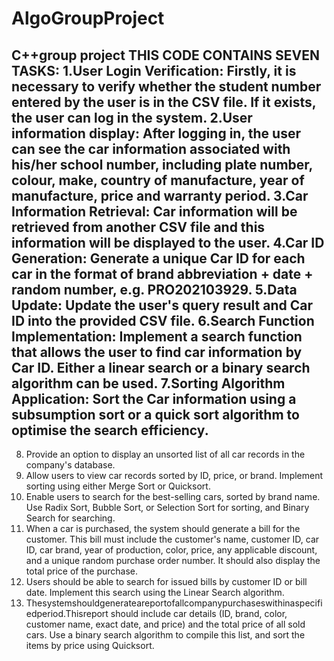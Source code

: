 # AlgoGroupProject
C++group project
THIS CODE CONTAINS SEVEN TASKS:
1.User Login Verification: Firstly, it is necessary to verify whether the student number entered by the user is in the CSV file. If it exists, the user can log in the system.
2.User information display: After logging in, the user can see the car information associated with his/her school number, including plate number, colour, make, country of manufacture, year of manufacture, price and warranty period.
3.Car Information Retrieval: Car information will be retrieved from another CSV file and this information will be displayed to the user.
4.Car ID Generation: Generate a unique Car ID for each car in the format of brand abbreviation + date + random number, e.g. PRO202103929.
5.Data Update: Update the user's query result and Car ID into the provided CSV file.
6.Search Function Implementation: Implement a search function that allows the user to find car information by Car ID. Either a linear search or a binary search algorithm can be used.
7.Sorting Algorithm Application: Sort the Car information using a subsumption sort or a quick sort algorithm to optimise the search efficiency.
------------------------------------------------------------------------------------------------------------------------------------------------------------------------------------
8. Provide an option to display an unsorted list of all car records in the company's database.
9. Allow users to view car records sorted by ID, price, or brand. Implement sorting using either Merge
Sort or Quicksort.
10. Enable users to search for the best-selling cars, sorted by brand name. Use Radix Sort, Bubble Sort,
or Selection Sort for sorting, and Binary Search for searching.
11. When a car is purchased, the system should generate a bill for the customer. This bill must include
the customer's name, customer ID, car ID, car brand, year of production, color, price, any applicable discount, and a unique random purchase order number. It should also display the total price of the purchase.
12. Users should be able to search for issued bills by customer ID or bill date. Implement this search using the Linear Search algorithm.
13. Thesystemshouldgenerateareportofallcompanypurchaseswithinaspecifiedperiod.Thisreport should include car details (ID, brand, color, customer name, exact date, and price) and the total price of all sold cars. Use a binary search algorithm to compile this list, and sort the items by price using Quicksort.

